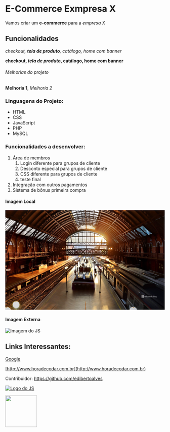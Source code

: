 # E-Commerce Exmpresa X

Vamos criar um **e-commerce** para a *empresa X*

## Funcionalidades

_checkout, **tela de produto**, catálogo, home com banner_

**checkout, _tela de produto_, catálogo, home com banner**

###### Melhorias do projeto

__Melhoria 1__, _Melhoria 2_

### Linguagens do Projeto:

* HTML
* CSS
* JavaScript
* PHP
* MySQL

### Funcionalidades a desenvolver:

1. Área de membros
    1. Login diferente para grupos de cliente
    2. Desconto especial para grupos de cliente
    3. CSS diferente para grupos de cliente
    4. teste final
2. Integração com outros pagamentos
3. Sistema de bônus primeira compra

#### Imagem Local

![Estação da Luz](img/BingWallpaper.jpg)

#### Imagem Externa

![Imagem do JS](https://upload.wikimedia.org/wikipedia/commons/thumb/9/99/Unofficial_JavaScript_logo_2.svg/800px-Unofficial_JavaScript_logo_2.svg.png)

## Links Interessantes:

[Google](https://www.google.com.br)

[http://www.horadecodar.com.br](http://www.horadecodar.com.br)

Contribuidor: https://github.com/edibertoalves

[![Logo do JS](https://upload.wikimedia.org/wikipedia/commons/thumb/9/99/Unofficial_JavaScript_logo_2.svg/800px-Unofficial_JavaScript_logo_2.svg.png)](https://developer.mozilla.org/pt-BR/docs/Web/JavaScript) 

<a href="https://developer.mozilla.org/pt-BR/docs/Web/JavaScript"><img src="http://url.to/image.png" align="left" height="100" width="100" ></a>